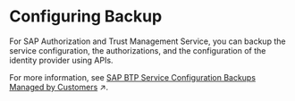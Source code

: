 <!-- loio65a8d82bc36b49e8b633f3f3d52e7798 -->

# Configuring Backup

For SAP Authorization and Trust Management Service, you can backup the service configuration, the authorizations, and the configuration of the identity provider using APIs.

For more information, see [SAP BTP Service Configuration Backups Managed by Customers](https://help.sap.com/viewer/df50977d8bfa4c9a8a063ddb37113c43/Cloud/en-US/9de0caa8abe34f4897e5b727868019c0.html "This document aims to clarify the backup strategy for SAP Business Technology Platform (BTP) services, specifically focusing on service configurations managed by you, the customer. It isn't intended to serve as a comprehensive guide for all high availability and disaster recovery topics. For more information on resilience, high availability, and disaster recovery, see Resilience, High Availability, and Disaster Recovery.") :arrow_upper_right:.

